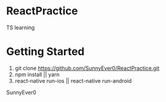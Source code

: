 # ReactPractice
TS learning

# Getting Started
1. git clone https://github.com/SunnyEver0/ReactPractice.git
2. npm install || yarn
3. react-native run-ios || react-native run-android

SunnyEver0
